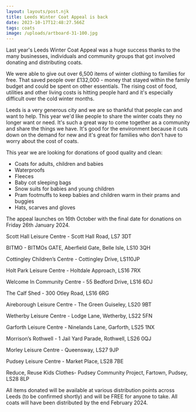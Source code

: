 ```yaml
---
layout: layouts/post.njk
title: Leeds Winter Coat Appeal is back
date: 2023-10-17T12:48:27.566Z
tags: coats
image: /uploads/artboard-31-100.jpg
---
```

Last year's Leeds Winter Coat Appeal was a huge success thanks to the many businesses, individuals and community groups that got involved donating and distributing coats. 

We were able to give out over 6,500 items of winter clothing to families for free. That saved people over £132,000 - money that stayed within the family budget and could be spent on other essentials. The rising cost of food, utilities and other living costs is hitting people hard and it's especially difficult over the cold winter months.

Leeds is a very generous city and we are so thankful that people can and want to help. This year we'd like people to share the winter coats they no longer want or need. It's such a great way to come together as a community and share the things we have. It's good for the environment because it cuts down on the demand for new and it's great for families who don't have to worry about the cost of coats.

This year we are looking for donations of good quality and clean:
- Coats for adults, children and babies
- Waterproofs
- Fleeces
- Baby cot sleeping bags
- Snow suits for babies and young children
- Pram footmuffs to keep babies and children warm in their prams and buggies
- Hats, scarves and gloves

The appeal launches on 16th October with the final date for donations on Friday 26th January 2024. 

Scott Hall Leisure Centre - Scott Hall Road, LS7 3DT

BITMO - BITMOs GATE, Aberfield Gate, Belle Isle, LS10 3QH

Cottingley Children’s Centre - Cottingley Drive, LS110JP

Holt Park Leisure Centre - Holtdale Approach, LS16 7RX


Welcome In Community Centre - 55 Bedford Drive, LS16 6DJ

The Calf Shed - 300 Otley Road, LS16 6RG

Aireborough Leisure Centre - The Green Guiseley, LS20 9BT


Wetherby Leisure Centre - Lodge Lane, Wetherby, LS22 5FN

Garforth Leisure Centre - Ninelands Lane, Garforth, LS25 1NX

Morrison’s Rothwell - 1 Jail Yard Parade, Rothwell, LS26 0QJ

Morley Leisure Centre - Queensway, LS27 9JP

Pudsey Leisure Centre - Market Place, LS28 7BE

Reduce, Reuse Kids Clothes- Pudsey Community Project, Fartown, Pudsey, LS28 8LP


All items donated will be available at various distribution points across Leeds (to be confirmed shortly) and will be FREE for anyone to take. All coats will have been distributed by the end February 2024.